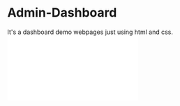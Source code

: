 # Admin-Dashboard
It's a dashboard demo  webpages just using  html and css.
![Dashboard](dashboard.pgn)